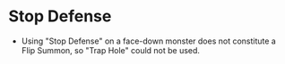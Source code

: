 # Stop Defense

*   Using "Stop Defense" on a face-down monster does not constitute a Flip Summon, so "Trap Hole" could not be used.
